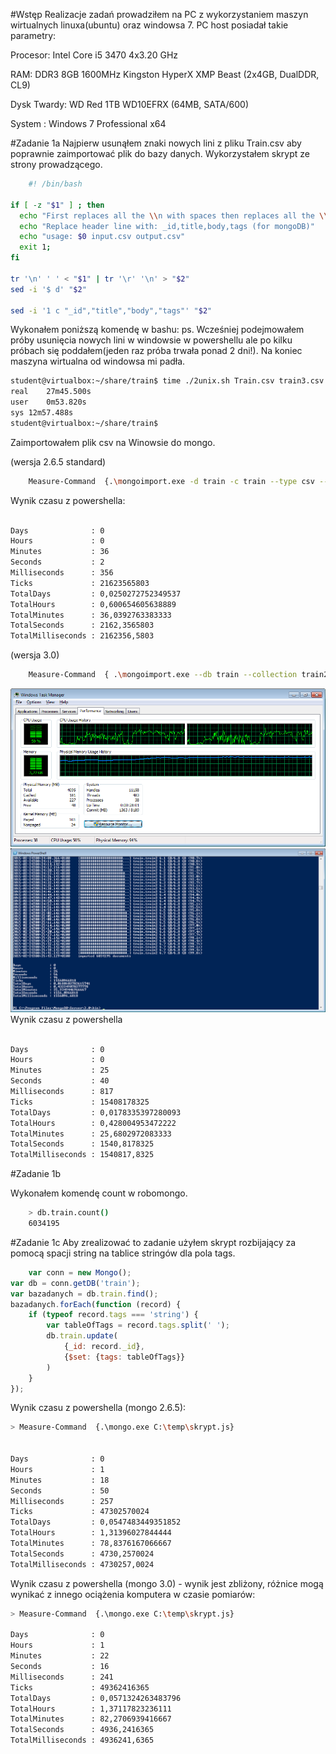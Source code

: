 #Wstęp 
Realizacje zadań prowadziłem na PC z wykorzystaniem maszyn wirtualnych linuxa(ubuntu) oraz windowsa 7.
PC host posiadał takie parametry:

Procesor: Intel Core i5 3470 4x3.20 GHz

RAM: DDR3 8GB 1600MHz Kingston HyperX XMP Beast (2x4GB, DualDDR, CL9)

Dysk Twardy: WD Red 1TB WD10EFRX (64MB, SATA/600)

System : Windows 7 Professional x64

#Zadanie 1a 
Najpierw usunąłem znaki nowych lini z pliku Train.csv aby poprawnie zaimportować plik do bazy danych.
Wykorzystałem skrypt ze strony prowadzącego.
```sh
	#! /bin/bash

if [ -z "$1" ] ; then
  echo "First replaces all the \\n with spaces then replaces all the \\r with \\n"
  echo "Replace header line with: _id,title,body,tags (for mongoDB)"
  echo "usage: $0 input.csv output.csv"
  exit 1;
fi

tr '\n' ' ' < "$1" | tr '\r' '\n' > "$2"
sed -i '$ d' "$2"

sed -i '1 c "_id","title","body","tags"' "$2"
```

Wykonałem poniższą komendę w bashu:
ps. Wcześniej podejmowałem próby usunięcia nowych lini w windowsie w powershellu ale po kilku próbach się poddałem(jeden raz próba trwała ponad 2 dni!). Na koniec maszyna wirtualna od windowsa mi padła. 
```sh
student@virtualbox:~/share/train$ time ./2unix.sh Train.csv train3.csv
real	27m45.500s
user	0m53.820s
sys	12m57.488s
student@virtualbox:~/share/train$
```

Zaimportowałem plik csv na Winowsie do mongo.

(wersja 2.6.5 standard)

```sh
	Measure-Command  {.\mongoimport.exe -d train -c train --type csv --headerline --file E:\train\train3.csv}
```

Wynik czasu z powershella:

```sh
	
Days              : 0
Hours             : 0
Minutes           : 36
Seconds           : 2
Milliseconds      : 356
Ticks             : 21623565803
TotalDays         : 0,0250272752349537
TotalHours        : 0,600654605638889
TotalMinutes      : 36,0392763383333
TotalSeconds      : 2162,3565803
TotalMilliseconds : 2162356,5803
```

(wersja 3.0)

```sh
	Measure-Command  { .\mongoimport.exe --db train --collection train2 --type csv --file E:\train\train3.csv --headerline }
```
![Train](https://github.com/mbielinski/nosql-zadanie1/blob/master/train3_1.png)
![Train](https://github.com/mbielinski/nosql-zadanie1/blob/master/train3_2.png)
Wynik czasu z powershella

```sh
	
Days              : 0
Hours             : 0
Minutes           : 25
Seconds           : 40
Milliseconds      : 817
Ticks             : 15408178325
TotalDays         : 0,0178335397280093
TotalHours        : 0,428004953472222
TotalMinutes      : 25,6802972083333
TotalSeconds      : 1540,8178325
TotalMilliseconds : 1540817,8325
```


#Zadanie 1b

Wykonałem komendę count w robomongo.
```sh
	> db.train.count()
	6034195
```

#Zadanie 1c
Aby zrealizować to zadanie użyłem skrypt rozbijający za pomocą spacji string na tablice stringów dla pola tags.
```js
	var conn = new Mongo();
var db = conn.getDB('train');
var bazadanych = db.train.find();
bazadanych.forEach(function (record) {
	if (typeof record.tags === 'string') {
		var tableOfTags = record.tags.split(' ');
		db.train.update(
			{_id: record._id},
			{$set: {tags: tableOfTags}}
		)
	}
});

```

Wynik czasu z powershella (mongo 2.6.5):
```sh
> Measure-Command  {.\mongo.exe C:\temp\skrypt.js}


Days              : 0
Hours             : 1
Minutes           : 18
Seconds           : 50
Milliseconds      : 257
Ticks             : 47302570024
TotalDays         : 0,0547483449351852
TotalHours        : 1,31396027844444
TotalMinutes      : 78,8376167066667
TotalSeconds      : 4730,2570024
TotalMilliseconds : 4730257,0024
```

Wynik czasu z powershella (mongo 3.0) - wynik jest zbliżony, różnice mogą wynikać z innego ociążenia komputera w czasie pomiarów:
```sh
> Measure-Command  {.\mongo.exe C:\temp\skrypt.js}

Days              : 0
Hours             : 1
Minutes           : 22
Seconds           : 16
Milliseconds      : 241
Ticks             : 49362416365
TotalDays         : 0,0571324263483796
TotalHours        : 1,37117823236111
TotalMinutes      : 82,2706939416667
TotalSeconds      : 4936,2416365
TotalMilliseconds : 4936241,6365

```